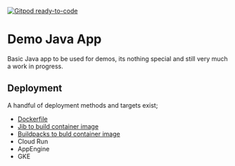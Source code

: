 [![Gitpod ready-to-code](https://img.shields.io/badge/Gitpod-ready--to--code-blue?logo=gitpod)](https://gitpod.io/#https://github.com/clijockey/demo-java-app)

# Demo Java App

Basic Java app to be used for demos, its nothing special and still very much a work in progress.

## Deployment

A handful of deployment methods and targets exist;
* [Dockerfile](use-dockerfile.md)
* [Jib to build container image](jib.md)
* [Buildpacks to buld container image](buildpacks.md)
* Cloud Run
* AppEngine
* GKE
